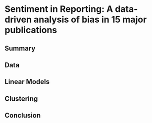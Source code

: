# Sentiment in Reporting: A data-driven analysis of bias in 15 major publications

## Summary

## Data

## Linear Models

## Clustering

## Conclusion

